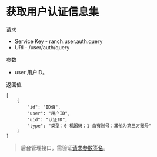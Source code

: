 # 获取用户认证信息集

请求
- Service Key - ranch.user.auth.query
- URI - /user/auth/query

参数
- user 用户ID。

返回值
```text
[
    {
        "id": "ID值",
        "user": "用户ID",
        "uid": "认证ID",
        "type": "类型：0-机器码；1-自有账号；其他为第三方账号"
    }
]
```

> 后台管理接口，需验证[请求参数签名](https://github.com/heisedebaise/tephra/blob/master/tephra-ctrl/doc/sign.md)。
